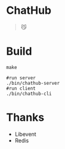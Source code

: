 # ChatHub

> 😼

# Build

```shell
make

#run server
./bin/chathub-server
#run client
./bin/chathub-cli
```

# Thanks

- Libevent
- Redis
